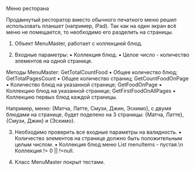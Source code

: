 Меню ресторана

Продвинутый ресторатор вместо обычного печатного меню решил использовать планшет (например, iPad).
Так как на один экран всё меню не помещается, то необходимо его разделить на страницы.

1. Объект MenuMaster, работает с коллекцией блюд.
   
2.  Входные параметры:
 ▪️ Коллекция блюд.
 ▪️ Целое число - количество элементов на одной странице.

Методы MenuMaster:
GetTotalCountFood ▪️ Общее количество блюд; 
GetTotalPagesCount ▪️ Общее количество страниц;
GetCountFoodOnPage ▪️ Количество блюд на указанной странице;
GetFoodOnPage ▪️ Коллекцию блюд на указанной странице;
GetFirstFoodOnAllPages ▪️ Коллекцию первых блюд каждой страницы.

Например, меню: {Матча, Латте, Смузи, Джин, Эскимо}, с двумя блюдами на странице,
          будет поделено на 3 страницы: {Матча, Латте}, {Смузи, Джин} и {Эскимо}.
 
3. Необходимо проверить все входные параметры на валидность.
  ▪️ Количество элементов на странице должно быть положительным целым числом.
  ▪️ Коллекция блюд меню List<string> menuItems - пустая.\n Коллекция != 0 || !=null.

4. Класс MenuMaster покрыт тестами.
